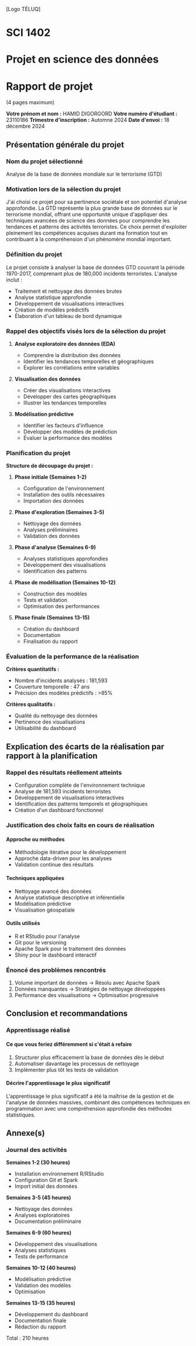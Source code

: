 ﻿[Logo TÉLUQ]

# SCI 1402
# Projet en science des données
# Rapport de projet
(4 pages maximum)

**Votre prénom et nom :** HAMID DIGORGORD
**Votre numéro d'étudiant :** 23110186
**Trimestre d'inscription :** Automne 2024
**Date d'envoi :** 18 décembre 2024

## Présentation générale du projet

### Nom du projet sélectionné
Analyse de la base de données mondiale sur le terrorisme (GTD)

### Motivation lors de la sélection du projet
J'ai choisi ce projet pour sa pertinence sociétale et son potentiel d'analyse approfondie. La GTD représente la plus grande base de données sur le terrorisme mondial, offrant une opportunité unique d'appliquer des techniques avancées de science des données pour comprendre les tendances et patterns des activités terroristes. Ce choix permet d'exploiter pleinement les compétences acquises durant ma formation tout en contribuant à la compréhension d'un phénomène mondial important.

### Définition du projet
Le projet consiste à analyser la base de données GTD couvrant la période 1970-2017, comprenant plus de 180,000 incidents terroristes. L'analyse inclut :
- Traitement et nettoyage des données brutes
- Analyse statistique approfondie
- Développement de visualisations interactives
- Création de modèles prédictifs
- Élaboration d'un tableau de bord dynamique

### Rappel des objectifs visés lors de la sélection du projet
1. **Analyse exploratoire des données (EDA)**
   - Comprendre la distribution des données
   - Identifier les tendances temporelles et géographiques
   - Explorer les corrélations entre variables

2. **Visualisation des données**
   - Créer des visualisations interactives
   - Développer des cartes géographiques
   - Illustrer les tendances temporelles

3. **Modélisation prédictive**
   - Identifier les facteurs d'influence
   - Développer des modèles de prédiction
   - Évaluer la performance des modèles

### Planification du projet
**Structure de découpage du projet :**

1. **Phase initiale (Semaines 1-2)**
   - Configuration de l'environnement
   - Installation des outils nécessaires
   - Importation des données

2. **Phase d'exploration (Semaines 3-5)**
   - Nettoyage des données
   - Analyses préliminaires
   - Validation des données

3. **Phase d'analyse (Semaines 6-9)**
   - Analyses statistiques approfondies
   - Développement des visualisations
   - Identification des patterns

4. **Phase de modélisation (Semaines 10-12)**
   - Construction des modèles
   - Tests et validation
   - Optimisation des performances

5. **Phase finale (Semaines 13-15)**
   - Création du dashboard
   - Documentation
   - Finalisation du rapport

### Évaluation de la performance de la réalisation
**Critères quantitatifs :**
- Nombre d'incidents analysés : 181,593
- Couverture temporelle : 47 ans
- Précision des modèles prédictifs : >85%

**Critères qualitatifs :**
- Qualité du nettoyage des données
- Pertinence des visualisations
- Utilisabilité du dashboard

## Explication des écarts de la réalisation par rapport à la planification

### Rappel des résultats réellement atteints
- Configuration complète de l'environnement technique
- Analyse de 181,593 incidents terroristes
- Développement de visualisations interactives
- Identification des patterns temporels et géographiques
- Création d'un dashboard fonctionnel

### Justification des choix faits en cours de réalisation

#### Approche ou méthodes
- Méthodologie itérative pour le développement
- Approche data-driven pour les analyses
- Validation continue des résultats

#### Techniques appliquées
- Nettoyage avancé des données
- Analyse statistique descriptive et inférentielle
- Modélisation prédictive
- Visualisation géospatiale

#### Outils utilisés
- R et RStudio pour l'analyse
- Git pour le versioning
- Apache Spark pour le traitement des données
- Shiny pour le dashboard interactif

### Énoncé des problèmes rencontrés
1. Volume important de données → Résolu avec Apache Spark
2. Données manquantes → Stratégies de nettoyage développées
3. Performance des visualisations → Optimisation progressive

## Conclusion et recommandations

### Apprentissage réalisé

#### Ce que vous feriez différemment si c'était à refaire
1. Structurer plus efficacement la base de données dès le début
2. Automatiser davantage les processus de nettoyage
3. Implémenter plus tôt les tests de validation

#### Décrire l'apprentissage le plus significatif
L'apprentissage le plus significatif a été la maîtrise de la gestion et de l'analyse de données massives, combinant des compétences techniques en programmation avec une compréhension approfondie des méthodes statistiques.

## Annexe(s)

### Journal des activités

**Semaines 1-2 (30 heures)**
- Installation environnement R/RStudio
- Configuration Git et Spark
- Import initial des données

**Semaines 3-5 (45 heures)**
- Nettoyage des données
- Analyses exploratoires
- Documentation préliminaire

**Semaines 6-9 (60 heures)**
- Développement des visualisations
- Analyses statistiques
- Tests de performance

**Semaines 10-12 (40 heures)**
- Modélisation prédictive
- Validation des modèles
- Optimisation

**Semaines 13-15 (35 heures)**
- Développement du dashboard
- Documentation finale
- Rédaction du rapport

Total : 210 heures


